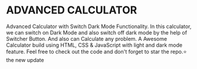 # ADVANCED CALCULATOR
Advanced Calculator with Switch Dark Mode Functionality. In this calculator, we can switch on Dark Mode and also switch off dark mode by the help of Switcher Button. And also can Calculate any problem.
A Awesome Calculator build using HTML, CSS & JavaScript with light and dark mode feature. Feel free to check out the code and don't forget to star the repo.⭐
the new update
